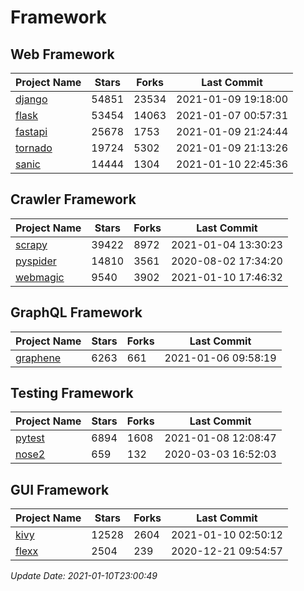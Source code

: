 # Framework

## Web Framework
| Project Name | Stars | Forks | Last Commit |
| ------------ | ----- | ----- | ----------- |
| [django](https://github.com/django/django) | 54851 | 23534 | 2021-01-09 19:18:00 |
| [flask](https://github.com/pallets/flask) | 53454 | 14063 | 2021-01-07 00:57:31 |
| [fastapi](https://github.com/tiangolo/fastapi) | 25678 | 1753 | 2021-01-09 21:24:44 |
| [tornado](https://github.com/tornadoweb/tornado) | 19724 | 5302 | 2021-01-09 21:13:26 |
| [sanic](https://github.com/sanic-org/sanic) | 14444 | 1304 | 2021-01-10 22:45:36 |

## Crawler Framework
| Project Name | Stars | Forks | Last Commit |
| ------------ | ----- | ----- | ----------- |
| [scrapy](https://github.com/scrapy/scrapy) | 39422 | 8972 | 2021-01-04 13:30:23 |
| [pyspider](https://github.com/binux/pyspider) | 14810 | 3561 | 2020-08-02 17:34:20 |
| [webmagic](https://github.com/code4craft/webmagic) | 9540 | 3902 | 2021-01-10 17:46:32 |

## GraphQL Framework
| Project Name | Stars | Forks | Last Commit |
| ------------ | ----- | ----- | ----------- |
| [graphene](https://github.com/graphql-python/graphene) | 6263 | 661 | 2021-01-06 09:58:19 |

## Testing Framework
| Project Name | Stars | Forks | Last Commit |
| ------------ | ----- | ----- | ----------- |
| [pytest](https://github.com/pytest-dev/pytest) | 6894 | 1608 | 2021-01-08 12:08:47 |
| [nose2](https://github.com/nose-devs/nose2) | 659 | 132 | 2020-03-03 16:52:03 |

## GUI Framework
| Project Name | Stars | Forks | Last Commit |
| ------------ | ----- | ----- | ----------- |
| [kivy](https://github.com/kivy/kivy) | 12528 | 2604 | 2021-01-10 02:50:12 |
| [flexx](https://github.com/flexxui/flexx) | 2504 | 239 | 2020-12-21 09:54:57 |

*Update Date: 2021-01-10T23:00:49*